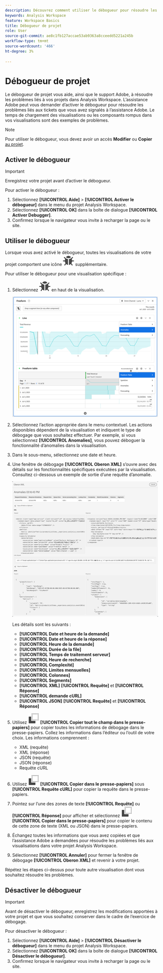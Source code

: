 ```yaml
---
description: Découvrez comment utiliser le débogueur pour résoudre les problèmes liés à votre projet dans Analysis Workspace.
keywords: Analysis Workspace
feature: Workspace Basics
title: Débogueur de projet
role: User
source-git-commit: ae8c1fb127accae53ab9363a8cceedd5221a245b
workflow-type: tm+mt
source-wordcount: '466'
ht-degree: 3%

---
```


# Débogueur de projet

Le débogueur de projet vous aide, ainsi que le support Adobe, à résoudre les problèmes liés à vos projets dans Analysis Workspace. L’assistance Adobe peut vous demander d’activer le débogueur pour résoudre les problèmes liés aux tickets que vous avez signalés à l’assistance Adobe. Le temps de chargement des visualisations ou les composants rompus dans vos visualisations sont des exemples de problèmes.

>[!NOTE]
>
>Pour utiliser le débogueur, vous devez avoir un accès **Modifier** ou **Copier** [ au projet](https://experienceleague.adobe.com/en/docs/experience-cloud-kcs/kbarticles/ka-25744).
>


## Activer le débogueur

>[!IMPORTANT]
>
>Enregistrez votre projet avant d’activer le débogueur.
>

Pour activer le débogueur :

1. Sélectionnez **[!UICONTROL Aide]** > **[!UICONTROL Activer le débogueur]** dans le menu du projet Analysis Workspace.
1. Sélectionnez **[!UICONTROL OK]** dans la boîte de dialogue **[!UICONTROL Activer Debugger]**.
1. Confirmez lorsque le navigateur vous invite à recharger la page ou le site.


## Utiliser le débogueur

Lorsque vous avez activé le débogueur, toutes les visualisations de votre projet comportent une icône ![Bug](/help/assets/icons/Bug.svg) supplémentaire.

Pour utiliser le débogueur pour une visualisation spécifique :

1. Sélectionnez ![Bogue](/help/assets/icons/Bug.svg) en haut de la visualisation.

   ![Menu contextuel du débogueur](assets/debugger-context-menu.png)

1. Sélectionnez l’action appropriée dans le menu contextuel. Les actions disponibles dépendent de la visualisation et indiquent le type de débogage que vous souhaitez effectuer. Par exemple, si vous sélectionnez **[!UICONTROL Anomalies]**, vous pouvez déboguer la fonctionnalité d’anomalies dans la visualisation.
1. Dans le sous-menu, sélectionnez une date et heure.
1. Une fenêtre de débogage **[!UICONTROL Oberon XML]** s’ouvre avec des détails sur les fonctionnalités spécifiques exécutées par la visualisation. Consultez ci-dessous un exemple de sortie d’une requête d’anomalie.

   ![Requête de débogage Output](assets/debugger-oberon.png)

   Les détails sont les suivants :

   * **[!UICONTROL Date et heure de la demande]**
   * **[!UICONTROL Date et heure de la réponse]**
   * **[!UICONTROL Heure de la demande]**
   * **[!UICONTROL Durée de la file]**
   * **[!UICONTROL Temps de traitement serveur]**
   * **[!UICONTROL Heure de recherche]**
   * **[!UICONTROL Complexité]**
   * **[!UICONTROL Limites mensuelles]**
   * **[!UICONTROL Colonnes]**
   * **[!UICONTROL Segments]**
   * **[!UICONTROL XML]** **[!UICONTROL Requête]** et **[!UICONTROL Réponse]**
   * **[!UICONTROL demande cURL]**
   * **[!UICONTROL JSON]** **[!UICONTROL Requête]** et **[!UICONTROL Réponse]**

1. Utilisez ![Copier](/help/assets/icons/Copy.svg) **[!UICONTROL Copier tout le champ dans le presse-papiers]** pour copier toutes les informations de débogage dans le presse-papiers. Collez les informations dans l’éditeur ou l’outil de votre choix. Les informations comprennent :

   * XML (requête)
   * XML (réponse)
   * JSON (requête)
   * JSON (réponse)
   * Requête cURL

1. Utilisez ![Copier](/help/assets/icons/Copy.svg) **[!UICONTROL Copier dans le presse-papiers]** sous **[!UICONTROL Requête cURL]** pour copier la requête dans le presse-papiers.
1. Pointez sur l’une des zones de texte **[!UICONTROL Requête]** ou **[!UICONTROL Réponse]** pour afficher et sélectionnez ![Copier](/help/assets/icons/Copy.svg) **[!UICONTROL Copier dans le presse-papiers]** pour copier le contenu de cette zone de texte (XML ou JSON) dans le presse-papiers.

1. Échangez toutes les informations que vous avez copiées et que l’assistance Adobe a demandées pour résoudre les problèmes liés aux visualisations dans votre projet Analysis Workspace.

1. Sélectionnez **[!UICONTROL Annuler]** pour fermer la fenêtre de débogage **[!UICONTROL Oberon XML]** et revenir à votre projet.

Répétez les étapes ci-dessus pour toute autre visualisation dont vous souhaitez résoudre les problèmes.

## Désactiver le débogueur

>[!IMPORTANT]
>
>Avant de désactiver le débogueur, enregistrez les modifications apportées à votre projet et que vous souhaitez conserver dans le cadre de l’exercice de débogage.
>

Pour désactiver le débogueur :

1. Sélectionnez **[!UICONTROL Aide]** > **[!UICONTROL Désactiver le débogueur]** dans le menu du projet Analysis Workspace.
1. Sélectionnez **[!UICONTROL OK]** dans la boîte de dialogue **[!UICONTROL Désactiver le débogueur]**.
1. Confirmez lorsque le navigateur vous invite à recharger la page ou le site.



